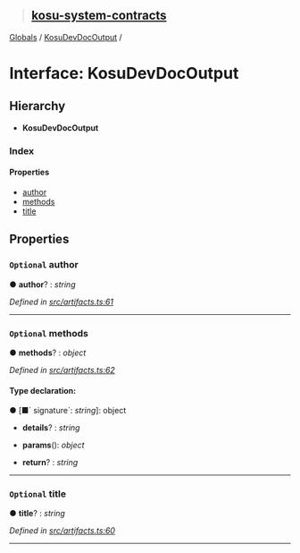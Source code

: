 > ## [kosu-system-contracts](../README.md)

[Globals](../globals.md) / [KosuDevDocOutput](kosudevdocoutput.md) /

# Interface: KosuDevDocOutput

## Hierarchy

-   **KosuDevDocOutput**

### Index

#### Properties

-   [author](kosudevdocoutput.md#optional-author)
-   [methods](kosudevdocoutput.md#optional-methods)
-   [title](kosudevdocoutput.md#optional-title)

## Properties

### `Optional` author

● **author**? : _string_

_Defined in [src/artifacts.ts:61](url)_

---

### `Optional` methods

● **methods**? : _object_

_Defined in [src/artifacts.ts:62](url)_

#### Type declaration:

● \[■&#x60; signature&#x60;: _string_\]: object

-   **details**? : _string_

-   **params**(): _object_

-   **return**? : _string_

---

### `Optional` title

● **title**? : _string_

_Defined in [src/artifacts.ts:60](url)_

---
